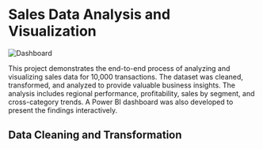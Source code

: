 # Sales Data Analysis and Visualization

![Dashboard](https://github.com/user-attachments/assets/3489f0d2-21a9-4f9f-bf0f-de1a28b4455a)

This project demonstrates the end-to-end process of analyzing and visualizing sales data for 10,000 transactions. The dataset was cleaned, transformed, and analyzed to provide valuable business insights. The analysis includes regional performance, profitability, sales by segment, and cross-category trends. A Power BI dashboard was also developed to present the findings interactively.

## Data Cleaning and Transformation
